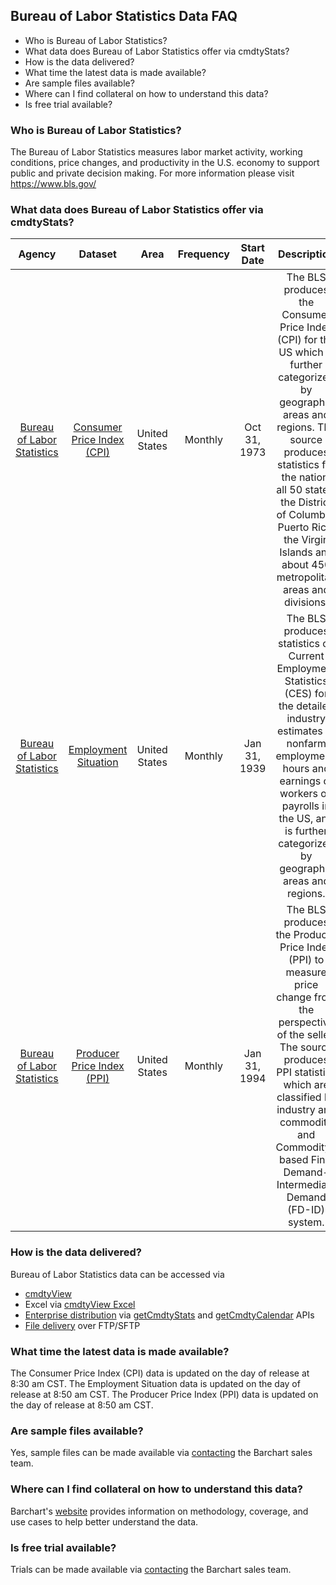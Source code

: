 ## Bureau of Labor Statistics Data FAQ
* Who is Bureau of Labor Statistics?
* What data does Bureau of Labor Statistics offer via cmdtyStats?
* How is the data delivered?
* What time the latest data is made available?
* Are sample files available?
* Where can I find collateral on how to understand this data?
* Is free trial available?

### Who is Bureau of Labor Statistics?
The Bureau of Labor Statistics measures labor market activity, working conditions, price changes, and productivity in the U.S. economy to support public and private decision making. For more information please visit https://www.bls.gov/

### What data does Bureau of Labor Statistics offer via cmdtyStats?
|Agency                            | Dataset    | Area | Frequency | Start Date | Description |
| :---------------------: | :----------: | :----------: | :----------: | :----------: | :----------: | 
| [Bureau of Labor Statistics](https://www.barchart.com/cmdty/data/fundamental/explore/BLS) | [Consumer Price Index (CPI)](https://www.barchart.com/cmdty/data/fundamental/explore/BLS/CPI) | United States | Monthly | Oct 31, 1973 | The BLS produces the Consumer Price Index (CPI) for the US which is further categorized by geographic areas and regions. The source produces statistics for the nation, all 50 states, the District of Columbia, Puerto Rico, the Virgin Islands and about 450 metropolitan areas and divisions. |
| [Bureau of Labor Statistics](https://www.barchart.com/cmdty/data/fundamental/explore/BLS) | [Employment Situation](https://www.barchart.com/cmdty/data/fundamental/explore/BLS/EMPSIT) | United States | Monthly | Jan 31, 1939 | The BLS produces statistics on Current Employment Statistics (CES) for the detailed industry estimates of nonfarm employment, hours and earnings of workers on payrolls in the US, and is further categorized by geographic areas and regions. |
| [Bureau of Labor Statistics](https://www.barchart.com/cmdty/data/fundamental/explore/BLS) | [Producer Price Index (PPI)](https://www.barchart.com/cmdty/data/fundamental/explore/BLS/PPI) | United States | Monthly | Jan 31, 1994 | The BLS produces the Producer Price Index (PPI) to measure price change from the perspective of the seller. The source produces PPI statistics which are classified by industry and commodity and Commodity-based Final Demand-Intermediate Demand (FD-ID) system. |

### How is the data delivered?
Bureau of Labor Statistics data can be accessed via
* [cmdtyView](https://www.barchart.com/cmdty/trading/cmdtyview)
* Excel via [cmdtyView Excel](https://www.barchart.com/cmdty/trading/cmdtyview-excel)
* [Enterprise distribution](https://www.barchart.com/cmdty/contact) via [getCmdtyStats](https://www.barchart.com/ondemand/api/getCmdtyStats) and [getCmdtyCalendar](https://www.barchart.com/ondemand/api/getCmdtyCalendar) APIs
* [File delivery](https://www.barchart.com/cmdty/contact) over FTP/SFTP

### What time the latest data is made available?
The Consumer Price Index (CPI) data is updated on the day of release at 8:30 am CST. The Employment Situation data is updated on the day of release at 8:50 am CST. The Producer Price Index (PPI) data is updated on the day of release at 8:50 am CST.

### Are sample files available?
Yes, sample files can be made available via [contacting](https://www.barchart.com/cmdty/contact) the Barchart sales team.

### Where can I find collateral on how to understand this data?
Barchart's [website](https://www.barchart.com/) provides information on methodology, coverage, and use cases to help better understand the data.

### Is free trial available?
Trials can be made available via [contacting](https://www.barchart.com/cmdty/contact) the Barchart sales team.
